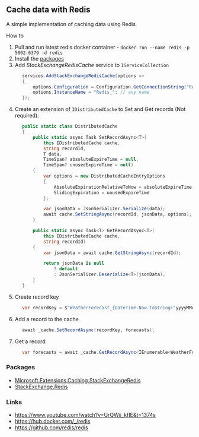 ## Cache data with Redis

A simple implementation of caching data using Redis

How to

1. Pull and run latest redis docker container - `docker run --name redis -p 5002:6379 -d redis`
2. Install the [packages](#packages)
3. Add *StackExchangeRedisCache* service to `IServiceCollection`
```C#
      services.AddStackExchangeRedisCache(options =>
      {
          options.Configuration = Configuration.GetConnectionString("Redis");
          options.InstanceName = "Redis_"; // any name
      });
```
4. Create an extension of `IDistributedCache` to Set and Get records (Not required).
```C#
      public static class DistributedCache
      {
          public static async Task SetRecordAsync<T>(
              this IDistributedCache cache,
              string recordId,
              T data,
              TimeSpan? absoluteExpireTime = null,
              TimeSpan? unusedExpireTime = null)
          {
              var options = new DistributedCacheEntryOptions
              {
                  AbsoluteExpirationRelativeToNow = absoluteExpireTime ?? TimeSpan.FromSeconds(60),
                  SlidingExpiration = unusedExpireTime
              };

              var jsonData = JsonSerializer.Serialize(data);
              await cache.SetStringAsync(recordId, jsonData, options);
          }

          public static async Task<T> GetRecordAsync<T>(
              this IDistributedCache cache, 
              string recordId)
          {
              var jsonData = await cache.GetStringAsync(recordId);

              return jsonData is null
                  ? default
                  : JsonSerializer.Deserialize<T>(jsonData);
          }
      }
```
5. Create record key
```C#
      var recordKey = $"WeatherForecast_{DateTime.Now.ToString("yyyyMMdd_hhmm")}";
```
6. Add a record to the cache
```C#
      await _cache.SetRecordAsync(recordKey, forecasts);
```
7. Get a record
```C#
      var forecasts = await _cache.GetRecordAsync<IEnumerable<WeatherForecast>>(recordKey);
```

### Packages
- [Microsoft.Extensions.Caching.StackExchangeRedis](https://www.nuget.org/packages/Microsoft.Extensions.Caching.StackExchangeRedis/5.0.0?_src=template)
- [StackExchange.Redis](https://www.nuget.org/packages/StackExchange.Redis/2.1.58?_src=template)

### Links
- https://www.youtube.com/watch?v=UrQWii_kfIE&t=1374s
- https://hub.docker.com/_/redis
- https://github.com/redis/redis